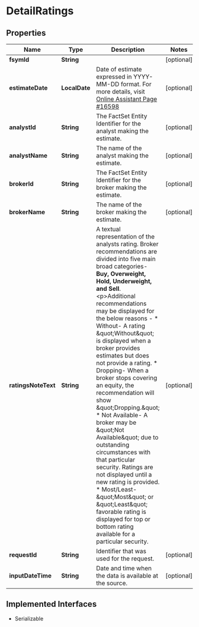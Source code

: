 

# DetailRatings


## Properties

Name | Type | Description | Notes
------------ | ------------- | ------------- | -------------
**fsymId** | **String** |  |  [optional]
**estimateDate** | **LocalDate** | Date of estimate expressed in YYYY-MM-DD format. For more details, visit [Online Assistant Page #16598](https://oa.apps.factset.com/pages/16598) |  [optional]
**analystId** | **String** | The FactSet Entity Identifier for the analyst making the estimate. |  [optional]
**analystName** | **String** | The name of the analyst making the estimate. |  [optional]
**brokerId** | **String** | The FactSet Entity Identifier for the broker making the estimate. |  [optional]
**brokerName** | **String** | The name of the broker making the estimate. |  [optional]
**ratingsNoteText** | **String** | A textual representation of the analysts rating. Broker recommendations are divided into five main broad categories- **Buy, Overweight, Hold, Underweight, and Sell**.&lt;p&gt;Additional recommendations may be displayed for the below reasons -  * Without- A rating \&quot;Without\&quot; is displayed when a broker provides estimates but does not provide a rating. * Dropping- When a broker stops covering an equity, the recommendation will show \&quot;Dropping.\&quot; * Not Available- A broker may be \&quot;Not Available\&quot; due to outstanding circumstances with that particular security. Ratings are not displayed until a new rating is provided. * Most/Least- \&quot;Most\&quot; or \&quot;Least\&quot; favorable rating is displayed for top or bottom rating available for a particular security.  |  [optional]
**requestId** | **String** | Identifier that was used for the request. |  [optional]
**inputDateTime** | **String** | Date and time when the data is available at the source. |  [optional]


## Implemented Interfaces

* Serializable


